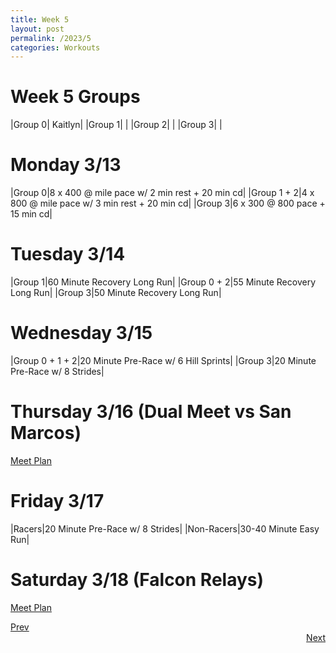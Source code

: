 ```yaml
---
title: Week 5
layout: post
permalink: /2023/5
categories: Workouts
---
```



# Week 5 Groups

|Group 0| Kaitlyn|
|Group 1| |
|Group 2| |
|Group 3| |

# Monday 3/13 

|Group 0|8 x 400 @ mile pace w/ 2 min rest + 20 min cd|
|Group 1 + 2|4 x 800 @ mile pace w/ 3 min rest + 20 min cd|
|Group 3|6 x 300 @ 800 pace + 15 min cd|

# Tuesday 3/14

|Group 1|60 Minute Recovery Long Run|
|Group 0 + 2|55 Minute Recovery Long Run|
|Group 3|50 Minute Recovery Long Run|

# Wednesday 3/15

|Group 0 + 1 + 2|20 Minute Pre-Race w/ 6 Hill Sprints|
|Group 3|20 Minute Pre-Race w/ 8 Strides|

# Thursday 3/16 (Dual Meet vs San Marcos)

[Meet Plan]({{site.baseurl}}/2023/SM)

# Friday 3/17

|Racers|20 Minute Pre-Race w/ 8 Strides|
|Non-Racers|30-40 Minute Easy Run|

# Saturday 3/18 (Falcon Relays)

[Meet Plan]({{site.baseurl}}/2023/FR)

<div style="text-align: left"> <a href="{{site.baseurl}}/2023/4">Prev</a></div> 
<div style="text-align: right"> <a href="{{site.baseurl}}/2023/6">Next</a></div>
